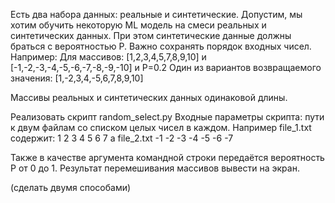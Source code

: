 Есть два набора данных: реальные и синтетические. Допустим, мы хотим обучить некоторую ML модель на смеси реальных и синтетических данных. При этом синтетические данные должны браться с вероятностью P. Важно сохранять порядок входных чисел. Например: Для массивов: [1,2,3,4,5,7,8,9,10] и [-1,-2,-3,-4,-5,-6,-7,-8,-9,-10] и P=0.2
Один из вариантов возвращаемого значения: [1,-2,3,4,-5,6,7,8,9,10]

Массивы реальных и синтетических данных одинаковой длины.

Реализовать скрипт random_select.py
Входные параметры скрипта: пути к двум файлам со списком целых чисел в каждом. Например file_1.txt содержит:
1 2 3 4 5 6 7
а file_2.txt
-1 -2 -3 -4 -5 -6 -7

Также в качестве аргумента командной строки передаётся вероятность P от 0 до 1.
Результат перемешивания массивов вывести на экран.

(сделать двумя способами)
